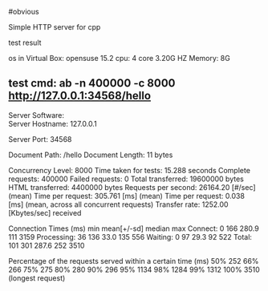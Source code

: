 #obvious

Simple HTTP server for cpp

test result

os in Virtual Box: opensuse 15.2
cpu: 4 core 3.20G HZ
Memory: 8G

test cmd:
ab -n 400000 -c 8000 http://127.0.0.1:34568/hello
-------------------------------------------------
Server Software:  
Server Hostname:        127.0.0.1  
  
Server Port:            34568

Document Path:          /hello
Document Length:        11 bytes

Concurrency Level:      8000
Time taken for tests:   15.288 seconds
Complete requests:      400000
Failed requests:        0
Total transferred:      19600000 bytes
HTML transferred:       4400000 bytes
Requests per second:    26164.20 [#/sec] (mean)
Time per request:       305.761 [ms] (mean)
Time per request:       0.038 [ms] (mean, across all concurrent requests)
Transfer rate:          1252.00 [Kbytes/sec] received

Connection Times (ms)
              min  mean[+/-sd] median   max
Connect:        0  166 280.9    111    3159
Processing:    36  136  33.0    135     556
Waiting:        0   97  29.3     92     522
Total:        101  301 287.6    252    3510

Percentage of the requests served within a certain time (ms)
  50%    252
  66%    266
  75%    275
  80%    280
  90%    296
  95%   1134
  98%   1284
  99%   1312
 100%   3510 (longest request)
